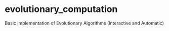 # evolutionary_computation
Basic implementation of Evolutionary Algorithms (Interactive and Automatic)
